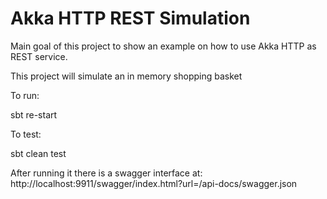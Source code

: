 # Akka HTTP REST Simulation

Main goal of this project to show an example on how to use Akka HTTP as REST service.

This project will simulate an in memory shopping basket

To run:

 sbt re-start

To test:

 sbt clean test

 After running it there is a swagger interface at: http://localhost:9911/swagger/index.html?url=/api-docs/swagger.json
